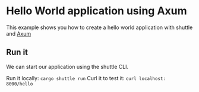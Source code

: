 # Hello World application using Axum
This example shows you how to create a hello world application with shuttle and [Axum](https://docs.rs/axum/latest/axum/)

## Run it
We can start our application using the shuttle CLI.

Run it locally: `cargo shuttle run`
Curl it to test it: `curl localhost: 8000/hello`

